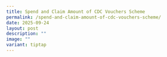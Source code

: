 ```yaml
---
title: Spend and Claim Amount of CDC Vouchers Scheme
permalink: /spend-and-claim-amount-of-cdc-vouchers-scheme/
date: 2025-09-24
layout: post
description: ""
image: ""
variant: tiptap
---
```

